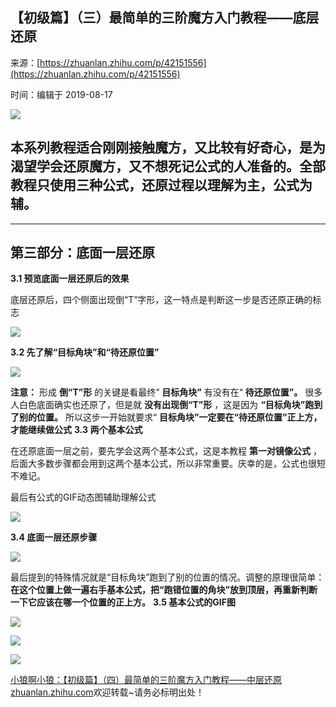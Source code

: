 ## 【初级篇】（三）最简单的三阶魔方入门教程——底层还原

来源：[https://zhuanlan.zhihu.com/p/42151556](https://zhuanlan.zhihu.com/p/42151556)

时间：编辑于 2019-08-17



![][0]

##  **本系列教程适合刚刚接触魔方，又比较有好奇心，是为渴望学会还原魔方，又不想死记公式的人准备的。全部教程只使用三种公式，还原过程以理解为主，公式为辅。** 

-----

##  **第三部分：底面一层还原** 

 **3.1 预览底面一层还原后的效果** 

底层还原后，四个侧面出现倒“T”字形，这一特点是判断这一步是否还原正确的标志



![][1]

 **3.2 先了解“目标角块”和“待还原位置”** 



![][2]

 **注意：** 形成 **倒“T”形** 的关键是看最终“ **目标角块”** 有没有在“ **待还原位置”。** 很多人白色底面确实也还原了，但是就 **没有出现倒“T”形** ，这是因为 **“目标角块”跑到了别的位置。** 所以这步一开始就要求“ **目标角块”一定要在“待还原位置”正上方，才能继续做公式** 
 **3.3 两个基本公式** 

在还原底面一层之前，要先学会这两个基本公式，这是本教程 **第一对镜像公式** ，后面大多数步骤都会用到这两个基本公式，所以非常重要。庆幸的是，公式也很短不难记。

最后有公式的GIF动态图辅助理解公式

![][3]

 **3.4 底面一层还原步骤** 



![][4]

最后提到的特殊情况就是“目标角块”跑到了别的位置的情况。调整的原理很简单： **在这个位置上做一遍右手基本公式，把“跑错位置的角块”放到顶层，再重新判断一下它应该在哪一个位置的正上方。** 
 **3.5 基本公式的GIF图** 



![][5]



![][6]



![][7]

[小狼啊小狼：【初级篇】（四）最简单的三阶魔方入门教程——中层还原​zhuanlan.zhihu.com][9]欢迎转载~请务必标明出处！ 

[9]: https://zhuanlan.zhihu.com/p/42183886

[0]: ../img/v2-9791ae24d70bec317827e86c0105a697_1200x500.jpg
[1]: ../img/v2-7c394a5821a8a9d4a64d348575436613_b.gif
[2]: ../img/v2-0e0688793a861d699d8f8b7ec174647b_r.jpg
[3]: ../img/v2-3e6d0eff9dbfd68cdb37377a88c543c3_r.jpg
[4]: ../img/v2-24742c9ec6e52592d555af42d65b00cf_r.jpg
[5]: ../img/v2-06e07b2d9bbb2bc6e97e6089e93dc7dd_b.gif
[6]: ../img/v2-cff679b7dabe1638bbbfee86ce74c76b_b.gif
[7]: ../img/v2-92aed003022bfe29e86d39524aec8e26_b.gif